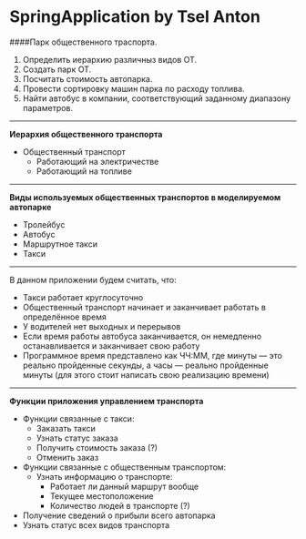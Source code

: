 # SpringApplication by Tsel Anton

####Парк общественного траспорта. 
1. Определить иерархию различныз видов ОТ.  
2. Создать парк ОТ.  
3. Посчитать стоимость автопарка.  
4. Провести сортировку машин парка по расходу топлива.  
5. Найти автобус в компании, соответствующий заданному диапазону параметров.  

----
**Иерархия общественного транспорта**
* Общественный транспорт
    * Работающий на электричестве
    * Работающий на топливе
----
**Виды используемых общественных транспортов в моделируемом автопарке**

* Тролейбус
* Автобус
* Маршрутное такси
* Такси  
----  
В данном приложении будем считать, что:  
* Такси работает круглосуточно
* Общественный транспорт начинает и заканчивает работать в определённое время
* У водителей нет выходных и перерывов
* Если время работы автобуса заканчивается, он немедленно останавливается и 
заканчивает свою работу
* Программное время представлено как ЧЧ:ММ, где минуты — это реально пройденные 
секунды, а часы — реально пройденные минуты 
(для этого стоит написать свою реализацию времени)
----  
**Функции приложения управлением транспорта**
* Функции связанные с такси:
    * Заказать такси
    * Узнать статус заказа
    * Получить стоимость заказа (?)
    * Отменить заказ
* Функции связанные с общественным транспортом:
    * Узнать информацию о транспорте:
        * Работает ли данный маршрут вообще
        * Текущее местоположение
        * Количество людей в транспорте (?)
* Получение сведений о прибыли всего автопарка
* Узнать статус всех видов транспорта